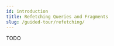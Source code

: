 ```yaml
---
id: introduction
title: Refetching Queries and Fragments
slug: /guided-tour/refetching/
---
```

TODO
